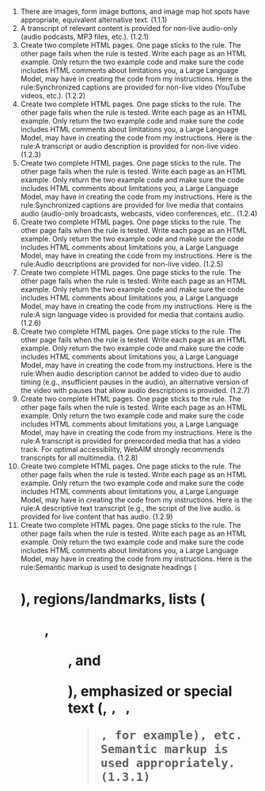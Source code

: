 1. There are images, form image buttons, and image map hot spots have appropriate, equivalent alternative text. (1.1.1)
2. A transcript of relevant content is provided for non-live audio-only (audio podcasts, MP3 files, etc.). (1.2.1)
3. Create two complete HTML pages. One page sticks to the rule. The other page fails when the rule is tested. Write each page as an HTML example. Only return the two example code and make sure the code includes HTML comments about limitations you, a Large Language Model, may have in creating the code from my instructions. Here is the rule:Synchronized captions are provided for non-live video (YouTube videos, etc.). (1.2.2)
4. Create two complete HTML pages. One page sticks to the rule. The other page fails when the rule is tested. Write each page as an HTML example. Only return the two example code and make sure the code includes HTML comments about limitations you, a Large Language Model, may have in creating the code from my instructions. Here is the rule:A transcript or audio description is provided for non-live video. (1.2.3)
5. Create two complete HTML pages. One page sticks to the rule. The other page fails when the rule is tested. Write each page as an HTML example. Only return the two example code and make sure the code includes HTML comments about limitations you, a Large Language Model, may have in creating the code from my instructions. Here is the rule:Synchronized captions are provided for live media that contains audio (audio-only broadcasts, webcasts, video conferences, etc.. (1.2.4)
6. Create two complete HTML pages. One page sticks to the rule. The other page fails when the rule is tested. Write each page as an HTML example. Only return the two example code and make sure the code includes HTML comments about limitations you, a Large Language Model, may have in creating the code from my instructions. Here is the rule:Audio descriptions are provided for non-live video. (1.2.5)
7. Create two complete HTML pages. One page sticks to the rule. The other page fails when the rule is tested. Write each page as an HTML example. Only return the two example code and make sure the code includes HTML comments about limitations you, a Large Language Model, may have in creating the code from my instructions. Here is the rule:A sign language video is provided for media that contains audio. (1.2.6)
8. Create two complete HTML pages. One page sticks to the rule. The other page fails when the rule is tested. Write each page as an HTML example. Only return the two example code and make sure the code includes HTML comments about limitations you, a Large Language Model, may have in creating the code from my instructions. Here is the rule:When audio description cannot be added to video due to audio timing (e.g., insufficient pauses in the audio), an alternative version of the video with pauses that allow audio descriptions is provided. (1.2.7)
9. Create two complete HTML pages. One page sticks to the rule. The other page fails when the rule is tested. Write each page as an HTML example. Only return the two example code and make sure the code includes HTML comments about limitations you, a Large Language Model, may have in creating the code from my instructions. Here is the rule:A transcript is provided for prerecorded media that has a video track. For optimal accessibility, WebAIM strongly recommends transcripts for all multimedia. (1.2.8)
10. Create two complete HTML pages. One page sticks to the rule. The other page fails when the rule is tested. Write each page as an HTML example. Only return the two example code and make sure the code includes HTML comments about limitations you, a Large Language Model, may have in creating the code from my instructions. Here is the rule:A descriptive text transcript (e.g., the script of the live audio. is provided for live content that has audio. (1.2.9)
11. Create two complete HTML pages. One page sticks to the rule. The other page fails when the rule is tested. Write each page as an HTML example. Only return the two example code and make sure the code includes HTML comments about limitations you, a Large Language Model, may have in creating the code from my instructions. Here is the rule:Semantic markup is used to designate headings (<h1>), regions/landmarks, lists (<ul>, <ol>, and <dl>), emphasized or special text (<strong>, <code>, <abbr>, <blockquote>, for example), etc. Semantic markup is used appropriately. (1.3.1)
